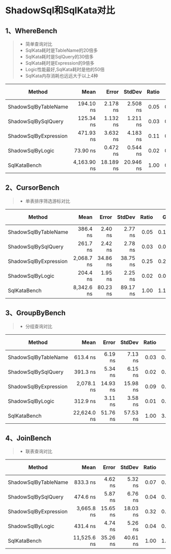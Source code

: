 # ShadowSql和SqlKata对比

## 1、WhereBench
>* 简单查询对比
>* SqlKata耗时是TableName的20倍多
>* SqlKata耗时是SqlQuery的30倍多
>* SqlKata耗时是Expression的9倍多
>* Logic性能最好,SqlKata耗时是他的50倍
>* SqlKata内存消耗也远远大于以上4种

| Method                | Mean        | Error     | StdDev    | Ratio | Gen0   | Gen1   | Allocated | Alloc Ratio |
|---------------------- |------------:|----------:|----------:|------:|-------:|-------:|----------:|------------:|
| ShadowSqlByTableName  |   194.10 ns |  2.178 ns |  2.508 ns |  0.05 | 0.0795 |      - |    1376 B |        0.11 |
| ShadowSqlBySqlQuery   |   125.34 ns |  1.132 ns |  1.211 ns |  0.03 | 0.0530 |      - |     920 B |        0.07 |
| ShadowSqlByExpression |   471.93 ns |  3.632 ns |  4.183 ns |  0.11 | 0.0915 |      - |    1584 B |        0.12 |
| ShadowSqlByLogic      |    73.90 ns |  0.472 ns |  0.544 ns |  0.02 | 0.0330 |      - |     576 B |        0.05 |
| SqlKataBench          | 4,163.90 ns | 18.189 ns | 20.946 ns |  1.00 | 0.7365 | 0.0040 |   12712 B |        1.00 |

## 2、CursorBench
>* 单表排序筛选游标对比

| Method                | Mean       | Error    | StdDev   | Ratio | Gen0   | Gen1   | Allocated | Alloc Ratio |
|---------------------- |-----------:|---------:|---------:|------:|-------:|-------:|----------:|------------:|
| ShadowSqlByTableName  |   386.4 ns |  2.40 ns |  2.77 ns |  0.05 | 0.1280 |      - |   2.19 KB |        0.11 |
| ShadowSqlBySqlQuery   |   261.7 ns |  2.42 ns |  2.78 ns |  0.03 | 0.0960 |      - |   1.63 KB |        0.09 |
| ShadowSqlByExpression | 2,068.7 ns | 34.86 ns | 38.75 ns |  0.25 | 0.2840 |      - |    4.8 KB |        0.25 |
| ShadowSqlByLogic      |   204.4 ns |  1.95 ns |  2.25 ns |  0.02 | 0.0820 |      - |   1.38 KB |        0.07 |
| SqlKataBench          | 8,342.6 ns | 80.23 ns | 89.17 ns |  1.00 | 1.1320 | 0.0120 |  19.08 KB |        1.00 |

## 3、GroupByBench
>* 分组查询对比

| Method                | Mean        | Error    | StdDev   | Ratio | Gen0   | Gen1   | Allocated | Alloc Ratio |
|---------------------- |------------:|---------:|---------:|------:|-------:|-------:|----------:|------------:|
| ShadowSqlByTableName  |    613.4 ns |  6.19 ns |  7.13 ns |  0.03 | 0.2050 | 0.0010 |   3.47 KB |        0.05 |
| ShadowSqlBySqlQuery   |    391.3 ns |  5.34 ns |  6.15 ns |  0.02 | 0.1540 | 0.0010 |   2.61 KB |        0.04 |
| ShadowSqlByExpression |  2,078.1 ns | 14.93 ns | 15.98 ns |  0.09 | 0.3610 | 0.0010 |   6.09 KB |        0.10 |
| ShadowSqlByLogic      |    312.9 ns |  3.11 ns |  3.58 ns |  0.01 | 0.1310 |      - |   2.21 KB |        0.03 |
| SqlKataBench          | 22,624.0 ns | 51.76 ns | 57.53 ns |  1.00 | 3.7690 | 0.0600 |   63.5 KB |        1.00 |

## 4、JoinBench
>* 联表查询对比

| Method                | Mean        | Error    | StdDev   | Ratio | Gen0   | Gen1   | Allocated | Alloc Ratio |
|---------------------- |------------:|---------:|---------:|------:|-------:|-------:|----------:|------------:|
| ShadowSqlByTableName  |    833.3 ns |  4.62 ns |  5.32 ns |  0.07 | 0.2780 |      - |   4.69 KB |        0.18 |
| ShadowSqlBySqlQuery   |    474.6 ns |  5.87 ns |  6.76 ns |  0.04 | 0.1830 |      - |   3.09 KB |        0.12 |
| ShadowSqlByExpression |  3,665.8 ns | 15.65 ns | 18.03 ns |  0.32 | 0.5710 | 0.0040 |   9.63 KB |        0.37 |
| ShadowSqlByLogic      |    431.4 ns |  4.74 ns |  5.26 ns |  0.04 | 0.1610 |      - |   2.72 KB |        0.11 |
| SqlKataBench          | 11,525.6 ns | 35.26 ns | 40.61 ns |  1.00 | 1.5360 | 0.0190 |  25.89 KB |        1.00 |
